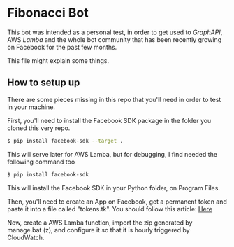 # Fibonacci Bot
This bot was intended as a personal test, in order to get used to *GraphAPI*, AWS *Lamba* and the whole bot community that has been recently growing on Facebook for the past few months.

This file might explain some things.

## How to setup up

There are some pieces missing in this repo that you'll need in order to test in your machine.

First, you'll need to install the Facebook SDK package in the folder you cloned this very repo.

```bash
$ pip install facebook-sdk --target .
```

This will serve later for AWS Lamba, but for debugging, I find needed the following command too

```bash
$ pip install facebook-sdk
```

This will install the Facebook SDK in your Python folder, on Program Files.

Then, you'll need to create an App on Facebook, get a permanent token and paste it into a file called "tokens.tk". You should follow this article: [Here](https://sujipthapa.co/blog/generating-never-expiring-facebook-page-access-token)

Now, create a AWS Lamba function, import the zip generated by manage.bat (z), and configure it so that it is hourly triggered by CloudWatch.